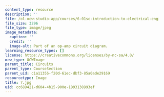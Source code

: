 ```yaml
---
content_type: resource
description: ''
file: /ol-ocw-studio-app/courses/6-01sc-introduction-to-electrical-engineering-and-computer-science-i-spring-2011/cc689421d6044b15900e1893138993ef_7.jpg
file_size: 3296
file_type: image/jpeg
image_metadata:
  caption: ''
  credit: ''
  image-alt: Part of an op-amp circuit diagram.
learning_resource_types: []
license: https://creativecommons.org/licenses/by-nc-sa/4.0/
ocw_type: OCWImage
parent_title: Circuits
parent_type: CourseSection
parent_uid: c1a11356-f20d-61ec-dbf3-85a0ade29169
resourcetype: Image
title: 7.jpg
uid: cc689421-d604-4b15-900e-1893138993ef
---
```

